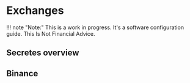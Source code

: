# Exchanges
!!! note "Note:" 
    This is a work in progress. It's a software configuration guide. This Is Not Financial Advice.

## Secretes overview
## Binance
